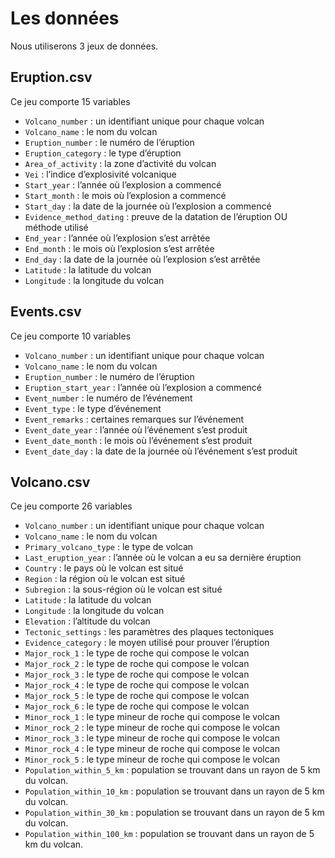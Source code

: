 # Les données

Nous utiliserons 3 jeux de données.

## Eruption.csv

Ce jeu comporte 15 variables

-	`Volcano_number` : un identifiant unique pour chaque volcan
-	`Volcano_name` : le nom du volcan
-	`Eruption_number` : le numéro de l’éruption
-	`Eruption_category` : le type d’éruption
-	`Area_of_activity` : la zone d’activité du volcan
-	`Vei` : l’indice d’explosivité volcanique
-	`Start_year` : l’année où l’explosion a commencé
-	`Start_month` : le mois où l’explosion a commencé
-	`Start_day` : la date de la journée où l’explosion a commencé
-	`Evidence_method_dating` : preuve de la datation de l’éruption OU méthode utilisé
-	`End_year` : l’année où l’explosion s’est arrêtée
-	`End_month` : le mois où l’explosion s’est arrêtée
-	`End_day` : la date de la journée où l’explosion s’est arrêtée
-	`Latitude` : la latitude du volcan
-	`Longitude` : la longitude du volcan

## Events.csv

Ce jeu comporte 10 variables

-	`Volcano_number` : un identifiant unique pour chaque volcan
-	`Volcano_name` : le nom du volcan
-	`Eruption_number` : le numéro de l’éruption
-	`Eruption_start_year` : l’année où l’explosion a commencé
-	`Event_number` : le numéro de l’événement
-	`Event_type` : le type d’événement
-	`Event_remarks` : certaines remarques sur l’événement 
-	`Event_date_year` : l’année où l’événement s’est produit
-	`Event_date_month` : le mois où l’événement s’est produit
-	`Event_date_day` : la date de la journée où l’événement s’est produit

## Volcano.csv

Ce jeu comporte 26 variables

-	`Volcano_number` : un identifiant unique pour chaque volcan
-	`Volcano_name` : le nom du volcan
-	`Primary_volcano_type` : le type de volcan
-	`Last_eruption_year` : l’année où le volcan a eu sa dernière éruption
-	`Country` : le pays où le volcan est situé
-	`Region` : la région où le volcan est situé
-	`Subregion` : la sous-région où le volcan est situé
-	`Latitude` : la latitude du volcan
-	`Longitude` : la longitude du volcan
-	`Elevation` : l’altitude du volcan
-	`Tectonic_settings` : les paramètres des plaques tectoniques 
-	`Evidence_category` : le moyen utilisé pour prouver l’éruption
-	`Major_rock_1` : le type de roche qui compose le volcan
-	`Major_rock_2` : le type de roche qui compose le volcan
-	`Major_rock_3` : le type de roche qui compose le volcan
-	`Major_rock_4` : le type de roche qui compose le volcan
-	`Major_rock_5` : le type de roche qui compose le volcan
-	`Major_rock_6` : le type de roche qui compose le volcan
-	`Minor_rock_1` : le type mineur de roche qui compose le volcan
-	`Minor_rock_2` : le type mineur de roche qui compose le volcan
-	`Minor_rock_3` : le type mineur de roche qui compose le volcan
-	`Minor_rock_4` : le type mineur de roche qui compose le volcan
-	`Minor_rock_5` : le type mineur de roche qui compose le volcan
-	`Population_within_5_km` : population se trouvant dans un rayon de 5 km du volcan.
-	`Population_within_10_km` : population se trouvant dans un rayon de 5 km du volcan.
-	`Population_within_30_km` : population se trouvant dans un rayon de 5 km du volcan.
-	`Population_within_100_km` : population se trouvant dans un rayon de 5 km du volcan.
